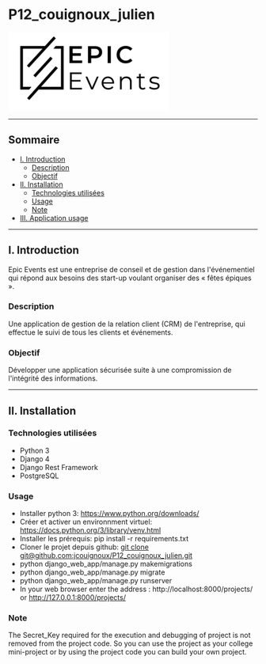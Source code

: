 # P12_couignoux_julien

![](docs/logo.png)
***

## Sommaire

* [I. Introduction](#chapter1)
    * [Description](#section1_1)
    * [Objectif](#section1_2)
* [II. Installation](#chapter2)
    * [Technologies utilisées](#section2_1)
    * [Usage](#section2_2)
    * [Note](#section2_3)
* [III. Application usage](#chapter3)

***
## I. Introduction <a class="anchor" id="chapter1"></a>

Epic Events est une entreprise de conseil et de gestion dans l'événementiel qui répond aux besoins des start-up voulant organiser des « fêtes épiques ».

### Description <a class="anchor" id="section1_1"></a>
Une application de gestion de la relation client (CRM) de l'entreprise, qui effectue le suivi de tous les clients et événements.

### Objectif <a class="anchor" id="section1_2"></a>
Développer une application sécurisée suite à une compromission de l'intégrité des informations.
***

## II. Installation <a class="anchor" id="chapter2"></a>

### Technologies utilisées <a class="anchor" id="section2_1"></a>
* Python 3  
* Django 4  
* Django Rest Framework   
* PostgreSQL  

### Usage <a class="anchor" id="section2_2"></a>
* Installer python 3: https://www.python.org/downloads/
* Créer et activer un environnment virtuel: https://docs.python.org/3/library/venv.html
* Installer les prérequis: pip install -r requirements.txt
* Cloner le projet depuis github: [git clone git@github.com:jcouignoux/P12_couignoux_julien.git](git@github.com:jcouignoux/P12_couignoux_julien.git)
* python django_web_app/manage.py makemigrations
* python django_web_app/manage.py migrate
* python django_web_app/manage.py runserver
* In your web browser enter the address : http://localhost:8000/projects/ or http://127.0.0.1:8000/projects/

### Note <a class="anchor" id="section2_3"></a>
The Secret_Key required for the execution and debugging of project is not removed from the project code. So you can use the project as your college mini-project or by using the project code you can build your own project.

